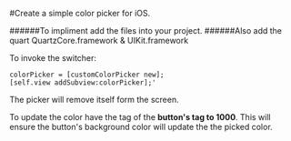#Create a simple color picker for iOS.

######To impliment add the files into your project.
######Also add the quart QuartzCore.framework & UIKit.framework

To invoke the switcher:

    colorPicker = [customColorPicker new];
    [self.view addSubview:colorPicker];'

The picker will remove itself form the screen.

To update the color have the tag of the **button's tag to 1000**. This will ensure the button's background color will update the the picked color.